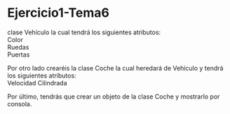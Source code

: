 # Ejercicio1-Tema6
clase Vehículo la cual tendrá los siguientes atributos:  
Color  
Ruedas  
Puertas 

Por otro lado crearéis la clase Coche la cual heredará de Vehículo y tendrá los siguientes atributos:  
Velocidad
Cilindrada

Por último, tendrás que crear un objeto de la clase Coche y mostrarlo por consola.
